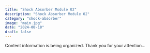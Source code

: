 ```yaml
---
title: "Shock Absorber Module 02"
description: "Shock Absorber Module 02"
category: "shock-absorber"
image: "main.jpg"
date: "2024-08-18"
draft: false
---
```


Content information is being organized. Thank you for your attention...